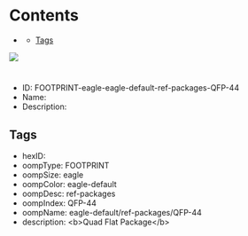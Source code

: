 



Contents
========

* [](#)
	* [Tags](#tags)
  
![][im]
# 

- ID: FOOTPRINT-eagle-eagle-default-ref-packages-QFP-44
- Name: 
- Description: 

## Tags

- hexID: 
- oompType: FOOTPRINT
- oompSize: eagle
- oompColor: eagle-default
- oompDesc: ref-packages
- oompIndex: QFP-44
- oompName: eagle-default/ref-packages/QFP-44
- description: &lt;b&gt;Quad Flat Package&lt;/b&gt;



[im]: image.png
